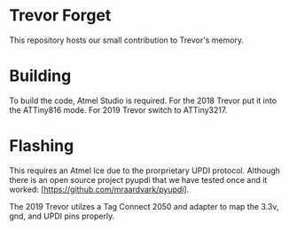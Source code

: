 # Trevor Forget

This repository hosts our small contribution to Trevor's memory. 

# Building

To build the code, Atmel Studio is required. For the 2018 Trevor put it into the ATTiny816 mode. For 2019 Trevor switch to ATTiny3217.

# Flashing

This requires an Atmel Ice due to the prorprietary UPDI protocol. Although there is an open source project pyupdi that we have tested once and it worked: [https://github.com/mraardvark/pyupdi].

The 2019 Trevor utilzes a Tag Connect 2050 and adapter to map the 3.3v, gnd, and UPDI pins properly.
